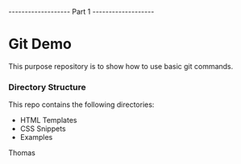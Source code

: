 ------------------- Part 1 -------------------
# Git Demo
This purpose repository is to show how to use basic git commands.

### Directory Structure
This repo contains the following directories:
- HTML Templates
- CSS Snippets
- Examples

Thomas